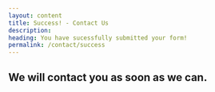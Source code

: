 ```yaml
---
layout: content
title: Success! - Contact Us 
description:
heading: You have sucessfully submitted your form!
permalink: /contact/success
---
```

##       We will contact you as soon as we can.   

      

